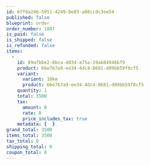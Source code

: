 ```yaml
---
id: 6ff0a246-5951-4249-8e83-a08ccdc3ee54
published: false
blueprint: order
order_number: 1887
is_paid: false
is_shipped: false
is_refunded: false
items:
  -
    id: 09afbbe2-8bca-403d-a75a-19a684946bf9
    product: 66e767a9-ee34-4dc4-8681-d09bb59f0cf5
    variant:
      variant: 10km
      product: 66e767a9-ee34-4dc4-8681-d09bb59f0cf5
    quantity: 1
    total: 3500
    tax:
      amount: 0
      rate: 0
      price_includes_tax: true
    metadata: {  }
grand_total: 3500
items_total: 3500
tax_total: 0
shipping_total: 0
coupon_total: 0
---
```

